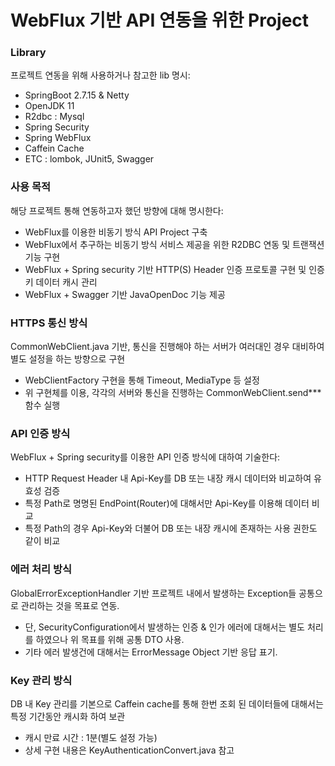 # WebFlux 기반 API 연동을 위한 Project

### Library

프로젝트 연동을 위해 사용하거나 참고한 lib 명시:

* SpringBoot 2.7.15 & Netty
* OpenJDK 11
* R2dbc : Mysql 
* Spring Security
* Spring WebFlux
* Caffein Cache
* ETC : lombok, JUnit5, Swagger

### 사용 목적

해당 프로젝트 통해 연동하고자 했던 방향에 대해 명시한다:

* WebFlux를 이용한 비동기 방식 API Project 구축
* WebFlux에서 추구하는 비동기 방식 서비스 제공을 위한 R2DBC 연동 및 트랜잭션 기능 구현
* WebFlux + Spring security 기반 HTTP(S) Header 인증 프로토콜 구현 및 인증 키 데이터 캐시 관리
* WebFlux + Swagger 기반 JavaOpenDoc 기능 제공

### HTTPS 통신 방식

CommonWebClient.java 기반, 통신을 진행해야 하는 서버가 여러대인 경우 대비하여 별도 설정을 하는 방향으로 구현

* WebClientFactory 구현을 통해 Timeout, MediaType 등 설정
* 위 구현체를 이용, 각각의 서버와 통신을 진행하는 CommonWebClient.send*** 함수 실행


### API 인증 방식

WebFlux + Spring security를 이용한 API 인증 방식에 대하여 기술한다:

* HTTP Request Header 내 Api-Key를 DB 또는 내장 캐시 데이터와 비교하여 유효성 검증
* 특정 Path로 명명된 EndPoint(Router)에 대해서만 Api-Key를 이용해 데이터 비교
* 특정 Path의 경우 Api-Key와 더불어 DB 또는 내장 캐시에 존재하는 사용 권한도 같이 비교

### 에러 처리 방식

GlobalErrorExceptionHandler 기반 프로젝트 내에서 발생하는 Exception들 공통으로 관리하는 것을 목표로 연동.

* 단, SecurityConfiguration에서 발생하는 인증 & 인가 에러에 대해서는 별도 처리를 하였으나 위 목표를 위해 공통 DTO 사용.
* 기타 에러 발생건에 대해서는 ErrorMessage Object 기반 응답 표기.


### Key 관리 방식
DB 내 Key 관리를 기본으로 Caffein cache를 통해 한번 조회 된 데이터들에 대해서는 특정 기간동안 캐시화 하여 보관

* 캐시 만료 시간 : 1분(별도 설정 가능)
* 상세 구현 내용은 KeyAuthenticationConvert.java 참고